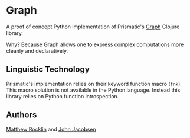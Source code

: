 Graph
=====

A proof of concept Python implementation of Prismatic's
[Graph](https://github.com/Prismatic/plumbing) Clojure library.

Why?  Because Graph allows one to express complex computations more cleanly and declaratively.  

Linguistic Technology
---------------------

Prismatic's implementation relies on their keyword function macro (`fnk`).  
This macro solution is not available in the Python language. 
Instead this library relies on Python function introspection.

Authors
-------

[Matthew Rocklin](http://matthewrocklin.com) 
and 
[John Jacobsen](http://johnj.com)
